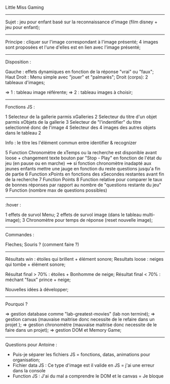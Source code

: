 Little Miss Gaming

--------

Sujet : jeu pour enfant basé sur la reconnaissance d'image (film disney + jeu pour enfant);

--------

Principe : cliquer sur l'image correspondant à l'image présenté;
           4 images sont proposées et l'une d'elles est en lien avec l'image présenté;
     
--------
           
Disposition :

Gauche : effets dynamiques en fonction de la réponse "vrai" ou "faux";
Haut Droit : Menu simple avec "jouer" et "palmarès";
Droit (corps): 2 tableaux d'images;

=> 1 : tableau image référente;
=> 2 : tableau images à choisir;

--------

Fonctions JS :

1 Selecteur de la gallerie parmis xGalleries
2 Selecteur du titre d'un objet parmis xObjets de la gallerie
3 Selecteur de "l'indentifier" du titre selectionné donc de l'image
4 Selecteur des 4 images des autres objets dans le tableau 2

Info : le titre les l'élément commun entre identifier & recognizer

5 Function Chronomètre de xTemps ou la recherche est disponible avant loose + changement texte bouton par "Stop - Play" en fonction de l'état du jeu (en pause ou en marche)
==> si fonction chronomètre inadapté aux jeunes enfants mettre une jauge en fonction du reste questions jusqu'a fin de partie
6 Function xPoints en fonctions des xSecondes restantes avant fin de la recherche
7 Function Points
8 Function relative pour comparer le taux de bonnes réponses par rapport au nombre de "questions restante du jeu"
9 Function (nombre max de questions possibles)


--------

:hover :

1 effets de survol Menu;
2 effets de survol image (dans le tableau multi-image);
3 Chronomètre pour temps de réponse (reset nouvelle image);

--------

Commandes :

Fleches;
Souris ? (comment faire ?)

--------

Résultats win : étoiles qui brillent + élément sonore;
Resultats loose : neiges qui tombe + élément sonore;

Résultat final > 70% : étoiles + Bonhomme de neige;
Résultat final < 70% : méchant "faux" prince + neige;

Nouvelles idées à développer;

--------

Pourquoi ?

=> gestion database comme "lab-greatest-movies" (lab non terminé);
=> gestion canvas (mauvaise maitrise donc necessite de le refaire dans un projet );
=> gestion chronomètre (mauvaise maitrise donc necessite de le faire dans un projet);
=> gestion DOM et Memory Game;


--------

Questions pour Antoine :

- Puis-je séparer les fichiers JS = fonctions, datas, animations pour organisation;
- Fichier data JS : Ce type d'image est il valide en JS = j'ai une erreur dans la console
- Function JS : J'ai du mal a comprendre le DOM et le canvas = Je bloque






